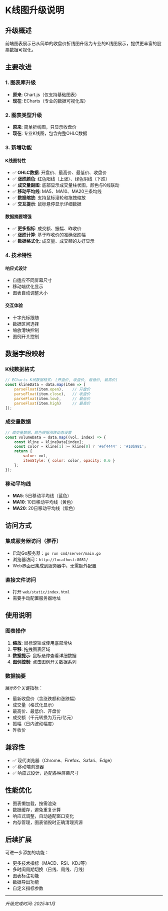 # K线图升级说明

## 升级概述

前端图表展示已从简单的收盘价折线图升级为专业的K线图展示，提供更丰富的股票数据可视化。

## 主要改进

### 1. 图表库升级
- **原来**: Chart.js（仅支持基础图表）
- **现在**: ECharts（专业的数据可视化库）

### 2. 图表类型升级
- **原来**: 简单折线图，只显示收盘价
- **现在**: 专业K线图，包含完整OHLC数据

### 3. 新增功能

#### K线图特性
- ✅ **OHLC数据**: 开盘价、最高价、最低价、收盘价
- ✅ **涨跌颜色**: 红色阳线（上涨）、绿色阴线（下跌）
- ✅ **成交量副图**: 底部显示成交量柱状图，颜色与K线联动
- ✅ **移动平均线**: MA5、MA10、MA20三条均线
- ✅ **数据缩放**: 支持鼠标滚轮和拖拽缩放
- ✅ **交互提示**: 鼠标悬停显示详细数据

#### 数据摘要增强
- ✅ **更多指标**: 成交额、振幅、昨收价
- ✅ **涨跌计算**: 基于昨收价的准确涨跌幅
- ✅ **数据格式化**: 成交量、成交额的友好显示

### 4. 技术特性

#### 响应式设计
- 自适应不同屏幕尺寸
- 移动端优化显示
- 图表自动调整大小

#### 交互体验
- 十字光标跟随
- 数据区间选择
- 缩放滑块控制
- 图例开关控制

## 数据字段映射

### K线数据格式
```javascript
// ECharts K线数据格式: [开盘价, 收盘价, 最低价, 最高价]
const klineData = data.map(item => [
    parseFloat(item.open),    // 开盘价
    parseFloat(item.close),   // 收盘价  
    parseFloat(item.low),     // 最低价
    parseFloat(item.high)     // 最高价
]);
```

### 成交量数据
```javascript
// 成交量数据，颜色根据涨跌动态设置
const volumeData = data.map((vol, index) => {
    const kline = klineData[index];
    const color = kline[1] >= kline[0] ? '#ef4444' : '#10b981';
    return {
        value: vol,
        itemStyle: { color: color, opacity: 0.6 }
    };
});
```

### 移动平均线
- **MA5**: 5日移动平均线（蓝色）
- **MA10**: 10日移动平均线（黄色）  
- **MA20**: 20日移动平均线（紫色）

## 访问方式

### 集成服务器访问（推荐）
- 启动Go服务器：`go run cmd/server/main.go`
- 浏览器访问：`http://localhost:8081/`
- Web界面已集成到服务器中，无需额外配置

### 直接文件访问
- 打开 `web/static/index.html`
- 需要手动配置服务器地址

## 使用说明

### 图表操作
1. **缩放**: 鼠标滚轮或使用底部滑块
2. **平移**: 拖拽图表区域
3. **数据提示**: 鼠标悬停查看详细数据
4. **图例控制**: 点击图例开关数据系列

### 数据摘要
展示8个关键指标：
- 最新收盘价（含涨跌额和涨跌幅）
- 成交量（格式化显示）
- 最高价、最低价、开盘价
- 成交额（千元转换为万元/亿元）
- 振幅（日内波动幅度）
- 昨收价

## 兼容性

- ✅ 现代浏览器（Chrome、Firefox、Safari、Edge）
- ✅ 移动端浏览器
- ✅ 响应式设计，适配各种屏幕尺寸

## 性能优化

- 图表懒加载，按需渲染
- 数据缓存，避免重复计算
- 响应式调整，自动适配窗口变化
- 内存管理，图表销毁时正确清理资源

## 后续扩展

可进一步添加的功能：
- 更多技术指标（MACD、RSI、KDJ等）
- 多时间周期切换（日线、周线、月线）
- 图表标注功能
- 数据导出功能
- 自定义指标参数

---

*升级完成时间: 2025年1月*
